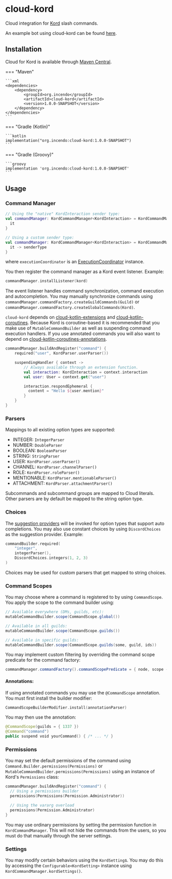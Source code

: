 # cloud-kord

Cloud integration for [Kord](https://github.com/kordlib/kord) slash commands.

An example bot using cloud-kord can be found [here](https://github.com/Incendo/cloud-discord/tree/master/examples/example-kord).

## Installation

Cloud for Kord is available through [Maven Central](https://search.maven.org/search?q=org.incendo).

<!-- prettier-ignore -->
=== "Maven"

    ```xml
    <dependencies>
        <dependency>
            <groupId>org.incendo</groupId>
            <artifactId>cloud-kord</artifactId>
            <version>1.0.0-SNAPSHOT</version>
        </dependency>
    </dependencies>
    ```

=== "Gradle (Kotlin)"

    ```kotlin
    implementation("org.incendo:cloud-kord:1.0.0-SNAPSHOT")
    ```

=== "Gradle (Groovy)"

    ```groovy
    implementation 'org.incendo:cloud-kord:1.0.0-SNAPSHOT'
    ```

## Usage

### Command Manager

```kotlin
// Using the "native" KordInteraction sender type:
val commandManager: KordCommandManager<KordInteraction> = KordCommandManager(executionCoordinator) {
  it
}

// Using a custom sender type:
val commandManager: KordCommandManager<KordInteraction> = KordCommandManager(executionCoordinator) {
  it -> senderType
}
```

where `executionCoordinator` is an
[ExecutionCoordinator](../core/index.md#execution-coordinators) instance.

You then register the command manager as a Kord event listener. Example:

```kotlin
commandManager.installListener(kord)
```

The event listener handles command synchronization, command execution and
autocompletion. You may manually synchronize commands using
`commandManager.commandFactory.createGuildCommands(Guild)` or
`commandManager.commandFactory.createGlobalCommands(Kord)`.

`cloud-kord` depends on [cloud-kotlin-extensions](../kotlin/extensions.md)
and [cloud-kotlin-coroutines](../kotlin/coroutines.md). Because Kord is coroutine-based it is recommended
that you make use of `MutableCommandBuilder` as well as suspending command execution handlers. If you use annotated
commands you will also want to depend on [cloud-kotlin-coroutines-annotations](../kotlin/annotations.md).

```kotlin title="Example command registration"
commandManager.buildAndRegister("command") {
    required("user", KordParser.userParser())

    suspendingHandler { context ->
        // Always available through an extension function.
        val interaction: KordInteraction = context.interaction
        val user: User = context.get("user")

        interaction.respondEphemeral {
          content = "Hello ${user.mention}"
        }
    }
}
```

### Parsers

Mappings to all existing option types are supported:

- INTEGER: `IntegerParser`
- NUMBER: `DoubleParser`
- BOOLEAN: `BooleanParser`
- STRING: `StringParser`
- USER: `KordParser.userParser()`
- CHANNEL: `KordParser.channelParser()`
- ROLE: `KordParser.roleParser()`
- MENTIONABLE: `KordParser.mentionableParser()`
- ATTACHMENT: `KordParser.attachmentParser()`

Subcommands and subcommand groups are mapped to Cloud literals.
Other parsers are by default be mapped to the string option type.

### Choices

The [suggestion providers](../core/index.md#suggestions) will be invoked for option types that support
auto completions.
You may also use constant choices by using `DiscordChoices` as the suggestion provider. Example:

```kotlin
commandBuilder.required(
    "integer",
    integerParser(),
    DiscordChoices.integers(1, 2, 3)
)
```

Choices may be used for custom parsers that get mapped to string choices.

### Command Scopes

You may choose where a command is registered to by using `CommandScope`. You apply the scope to the command builder using:

```java
// Available everywhere (DMs, guilds, etc):
mutableCommandBuilder.scope(CommandScope.global())

// Available in all guilds:
mutableCommandBuilder.scope(CommandScope.guilds())

// Available in specific guilds:
mutableCommandBuilder.scope(CommandScope.guilds(some, guild, ids))
```

You may implement custom filtering by overriding the command scope predicate for the command factory:

```java
commandManager.commandFactory().commandScopePredicate = { node, scope -> yourLogicHere }
```

#### Annotations:

If using annotated commands you may use the `@CommandScope` annotation. You must first install the builder modifier:

```kotlin
CommandScopeBuilderModifier.install(annotationParser)
```

You may then use the annotation:

```kotlin
@CommandScope(guilds = { 1337 })
@Command("command")
public suspend void yourCommand() { /* ... */ }
```

### Permissions

You may set the default permissions of the command using `Command.Builder.permissions(Permissions)` or
`MutableCommandBuilder.permissions(Permissions)` using an instance of Kord's `Permissions` class:

```kotlin
commandManager.buildAndRegister("command") {
  // Using a permissions builder
  permissions(Permissions(Permission.Administrator))

  // Using the vararg overload
  permissions(Permission.Administrator)
}
```

You may use ordinary permissions by setting the permission function in `KordCommandManager`.
This will not hide the commands from the users, so you must do that manually through the server settings.

### Settings

You may modify certain behaviors using the `KordSetting`s. You may do this by
accessing the `Configurable<KordSetting>` instance using `KordCommandManager.kordSettings()`.
